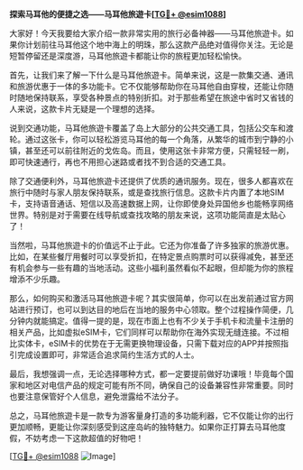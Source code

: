 **探索马耳他的便捷之选——马耳他旅遊卡[[TG💪+ @esim1088](https://t.me/s/esim1088)]**

大家好！今天我要给大家介绍一款非常实用的旅行必备神器——马耳他旅遊卡。如果你计划前往马耳他这个地中海上的明珠，那么这款产品绝对值得你关注。无论是短暂停留还是深度游，马耳他旅遊卡都能让你的旅程更加轻松愉快。

首先，让我们来了解一下什么是马耳他旅遊卡。简单来说，这是一款集交通、通讯和旅游优惠于一体的多功能卡。它不仅能够帮助你在马耳他自由穿梭，还能让你随时随地保持联系，享受各种景点的特别折扣。对于那些希望在旅途中省时又省钱的人来说，这款卡片无疑是一个理想的选择。

说到交通功能，马耳他旅遊卡覆盖了岛上大部分的公共交通工具，包括公交车和渡轮。通过这张卡，你可以轻松游览马耳他的每一个角落，从繁华的城市到宁静的小镇，甚至还可以前往附近的戈佐岛。而且，使用这张卡非常方便，只需轻轻一刷，即可快速通行，再也不用担心迷路或者找不到合适的交通工具。

除了交通便利外，马耳他旅遊卡还提供了优质的通讯服务。现在，很多人都喜欢在旅行中随时与家人朋友保持联系，或是查找旅行信息。这款卡片内置了本地SIM卡，支持语音通话、短信以及高速数据上网，让你即使身处异国他乡也能畅享网络世界。特别是对于需要在线导航或查找攻略的朋友来说，这项功能简直是太贴心了！

当然啦，马耳他旅遊卡的价值远不止于此。它还为你准备了许多独家的旅游优惠。比如，在某些餐厅用餐时可以享受折扣，在特定景点购票时可以获得减免，甚至还有机会参与一些有趣的当地活动。这些小福利虽然看似不起眼，但却能为你的旅程增添不少乐趣。

那么，如何购买和激活马耳他旅遊卡呢？其实很简单，你可以在出发前通过官方网站进行预订，也可以到达目的地后在当地的服务中心领取。整个过程操作简便，几分钟内就能搞定。值得一提的是，现在市面上也有不少关于手机卡和流量卡注册的相关产品，比如虚拟eSIM卡，它们同样可以帮助你在海外实现无缝连接。不过相比实体卡，eSIM卡的优势在于无需更换物理设备，只需下载对应的APP并按照指引完成设置即可，非常适合追求简约生活方式的人士。

最后，我想强调一点，无论选择哪种方式，都一定要提前做好功课哦！毕竟每个国家和地区对电信产品的规定可能有所不同，确保自己的设备兼容性非常重要。同时也要注意保管好个人信息，避免泄露给不法分子。

总之，马耳他旅遊卡是一款专为游客量身打造的多功能利器，它不仅能让你的出行更加顺畅，更能让你深刻感受到这座岛屿的独特魅力。如果你正打算去马耳他度假，不妨考虑一下这款超值的好物吧！

[[TG💪+ @esim1088](https://t.me/s/esim1088) ![Image](https://i.postimg.cc/4NQfJmqS/Snipaste-2025-05-13-00-14-12.png)]